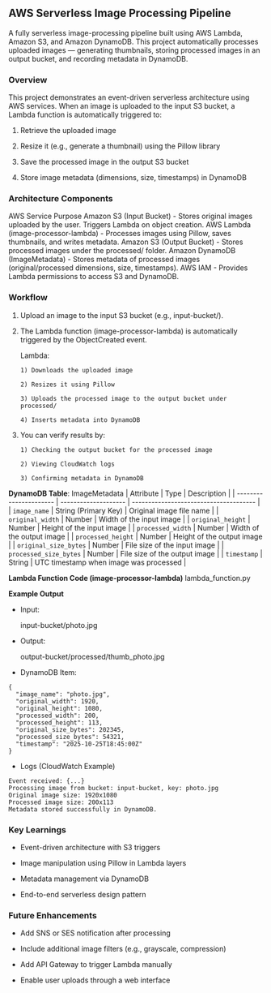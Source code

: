 ## AWS Serverless Image Processing Pipeline

A fully serverless image-processing pipeline built using AWS Lambda, Amazon S3, and Amazon DynamoDB.
This project automatically processes uploaded images — generating thumbnails, storing processed images in an output bucket, and recording metadata in DynamoDB.

### Overview

This project demonstrates an event-driven serverless architecture using AWS services.
When an image is uploaded to the input S3 bucket, a Lambda function is automatically triggered to:

1. Retrieve the uploaded image

2. Resize it (e.g., generate a thumbnail) using the Pillow library

3. Save the processed image in the output S3 bucket

4. Store image metadata (dimensions, size, timestamps) in DynamoDB

### Architecture Components
AWS Service	Purpose
Amazon S3 (Input Bucket) - Stores original images uploaded by the user. Triggers Lambda on object creation.
AWS Lambda (image-processor-lambda) - Processes images using Pillow, saves thumbnails, and writes metadata.
Amazon S3 (Output Bucket) -	Stores processed images under the processed/ folder.
Amazon DynamoDB (ImageMetadata)	- Stores metadata of processed images (original/processed dimensions, size, timestamps).
AWS IAM	- Provides Lambda permissions to access S3 and DynamoDB.

### Workflow

1. Upload an image to the input S3 bucket (e.g., input-bucket/).

2. The Lambda function (image-processor-lambda) is automatically triggered by the ObjectCreated event.

    Lambda:

       1) Downloads the uploaded image

       2) Resizes it using Pillow

       3) Uploads the processed image to the output bucket under processed/

       4) Inserts metadata into DynamoDB

3. You can verify results by:

       1) Checking the output bucket for the processed image

       2) Viewing CloudWatch logs

       3) Confirming metadata in DynamoDB

**DynamoDB Table**: ImageMetadata
| Attribute              | Type                 | Description                            |
| ---------------------- | -------------------- | -------------------------------------- |
| `image_name`           | String (Primary Key) | Original image file name               |
| `original_width`       | Number               | Width of the input image               |
| `original_height`      | Number               | Height of the input image              |
| `processed_width`      | Number               | Width of the output image              |
| `processed_height`     | Number               | Height of the output image             |
| `original_size_bytes`  | Number               | File size of the input image           |
| `processed_size_bytes` | Number               | File size of the output image          |
| `timestamp`            | String               | UTC timestamp when image was processed |


**Lambda Function Code (image-processor-lambda)**
lambda_function.py

**Example Output**
- Input:

     input-bucket/photo.jpg

- Output:

     output-bucket/processed/thumb_photo.jpg

- DynamoDB Item:
```
{
  "image_name": "photo.jpg",
  "original_width": 1920,
  "original_height": 1080,
  "processed_width": 200,
  "processed_height": 113,
  "original_size_bytes": 202345,
  "processed_size_bytes": 54321,
  "timestamp": "2025-10-25T18:45:00Z"
}
```

- Logs (CloudWatch Example)
```  
Event received: {...}
Processing image from bucket: input-bucket, key: photo.jpg
Original image size: 1920x1080
Processed image size: 200x113
Metadata stored successfully in DynamoDB.
```

### Key Learnings

- Event-driven architecture with S3 triggers

- Image manipulation using Pillow in Lambda layers

- Metadata management via DynamoDB

- End-to-end serverless design pattern

### Future Enhancements

- Add SNS or SES notification after processing

- Include additional image filters (e.g., grayscale, compression)

- Add API Gateway to trigger Lambda manually

- Enable user uploads through a web interface

